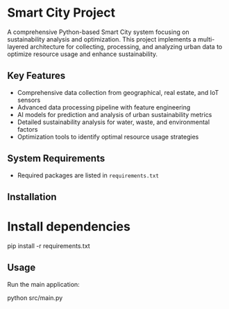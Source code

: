# Smart City Project

A comprehensive Python-based Smart City system focusing on sustainability analysis and optimization. This project implements a multi-layered architecture for collecting, processing, and analyzing urban data to optimize resource usage and enhance sustainability.

## Key Features

- Comprehensive data collection from geographical, real estate, and IoT sensors
- Advanced data processing pipeline with feature engineering
- AI models for prediction and analysis of urban sustainability metrics
- Detailed sustainability analysis for water, waste, and environmental factors
- Optimization tools to identify optimal resource usage strategies

## System Requirements

- Required packages are listed in `requirements.txt`

## Installation


# Install dependencies
pip install -r requirements.txt


## Usage

Run the main application:

python src/main.py




